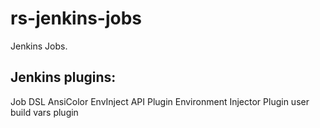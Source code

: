 # rs-jenkins-jobs
Jenkins Jobs.


## Jenkins plugins:
Job DSL
AnsiColor
EnvInject API Plugin
Environment Injector Plugin
user build vars plugin